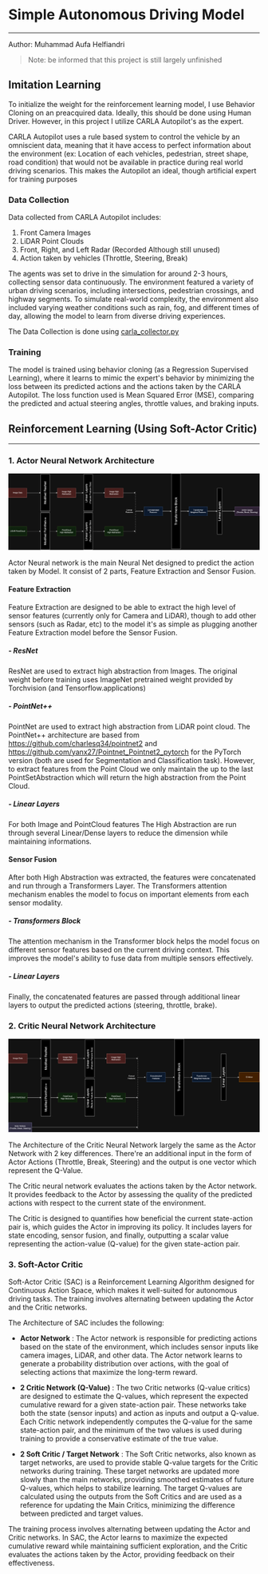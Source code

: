 # Simple Autonomous Driving Model
___
Author: Muhammad Aufa Helfiandri

> Note: be informed that this project is still largely unfinished

## Imitation Learning

To initialize the weight for the reinforcement learning model, I use Behavior Cloning on an preacquired data. Ideally, this should be done using Human Driver. However, in this project I utilize CARLA Autopilot's as the expert.

CARLA Autopilot uses a rule based system to control the vehicle by an omniscient data, meaning that it have access to perfect information about the environment (ex: Location of each vehicles, pedestrian, street shape, road condition) that would not be available in practice during real world driving scenarios. This makes the Autopilot an ideal, though artificial expert for training purposes

### Data Collection

Data collected from CARLA Autopilot includes:
1. Front Camera Images
2. LiDAR Point Clouds
3. Front, Right, and Left Radar (Recorded Although still unused)
4. Action taken by vehicles (Throttle, Steering, Break)

The agents was set to drive in the simulation for around 2-3 hours, collecting sensor data continuously. The environment featured a variety of urban driving scenarios, including intersections, pedestrian crossings, and highway segments. To simulate real-world complexity, the environment also included varying weather conditions such as rain, fog, and different times of day, allowing the model to learn from diverse driving experiences.

The Data Collection is done using [carla_collector.py](carla_collector.py)

### Training

The model is trained using behavior cloning (as a Regression Supervised Learning), where it learns to mimic the expert's behavior by minimizing the loss between its predicted actions and the actions taken by the CARLA Autopilot. The loss function used is Mean Squared Error (MSE), comparing the predicted and actual steering angles, throttle values, and braking inputs.


## Reinforcement Learning (Using Soft-Actor Critic)
___

### 1. Actor Neural Network Architecture
![Actor Neural Network Architecture](diagrams/actor-diagram.png)

Actor Neural network is the main Neural Net designed to predict the action taken by Model. It consist of 2 parts, Feature Extraction and Sensor Fusion. 


#### Feature Extraction

Feature Extraction are designed to be able to extract the high level of sensor features (currently only for Camera and LiDAR), though to add other sensors (such as Radar, etc) to the model it's as simple as plugging another Feature Extraction model before the Sensor Fusion.

##### - ResNet

ResNet are used to extract high abstraction from Images. The original weight before training uses ImageNet pretrained weight provided by Torchvision (and Tensorflow.applications)

##### - PointNet++

PointNet are used to extract high abstraction from LiDAR point cloud. The PointNet++ architecture are based from https://github.com/charlesq34/pointnet2  and https://github.com/yanx27/Pointnet_Pointnet2_pytorch for the PyTorch version (both are used for Segmentation and Classification task). However, to extract features from the Point Cloud we only maintain the up to the last PointSetAbstraction which will return the high abstraction from the Point Cloud. 

##### - Linear Layers

For both Image and PointCloud features The High Abstraction are run through several Linear/Dense layers to reduce the dimension while maintaining informations.

#### Sensor Fusion

After both High Abstraction was extracted, the features were concatenated and run through a Transformers Layer. The Transformers attention mechanism enables the model to focus on important elements from each sensor modality.

##### - Transformers Block

The attention mechanism in the Transformer block helps the model focus on different sensor features based on the current driving context. This improves the model's ability to fuse data from multiple sensors effectively.

##### - Linear Layers

Finally, the concatenated features are passed through additional linear layers to output the predicted actions (steering, throttle, brake).

### 2. Critic Neural Network Architecture
![Critic Neural Network Architecture](diagrams/critic-diagram.png)

The Architecture of the Critic Neural Network largely the same as the Actor Network with 2 key differences. There're an additional input in the form of Actor Actions (Throttle, Break, Steering) and the output is one vector which represent the Q-Value.

The Critic neural network evaluates the actions taken by the Actor network. It provides feedback to the Actor by assessing the quality of the predicted actions with respect to the current state of the environment.

The Critic is designed to quantifies how beneficial the current state-action pair is, which guides the Actor in improving its policy. It includes layers for state encoding, sensor fusion, and finally, outputting a scalar value representing the action-value (Q-value) for the given state-action pair.

### 3. Soft-Actor Critic

Soft-Actor Critic (SAC) is a Reinforcement Learning Algorithm designed for Continuous Action Space, which makes it well-suited for autonomous driving tasks. The training involves alternating between updating the Actor and the Critic networks. 

The Architecture of SAC includes the following:
- **Actor Network** : 
The Actor network is responsible for predicting actions based on the state of the environment, which includes sensor inputs like camera images, LiDAR, and other data. The Actor network learns to generate a probability distribution over actions, with the goal of selecting actions that maximize the long-term reward.

- **2 Critic Network (Q-Value)** :
The two Critic networks (Q-value critics) are designed to estimate the Q-values, which represent the expected cumulative reward for a given state-action pair. These networks take both the state (sensor inputs) and action as inputs and output a Q-value. Each Critic network independently computes the Q-value for the same state-action pair, and the minimum of the two values is used during training to provide a conservative estimate of the true value.

- **2 Soft Critic / Target Network** :
The Soft Critic networks, also known as target networks, are used to provide stable Q-value targets for the Critic networks during training. These target networks are updated more slowly than the main networks, providing smoothed estimates of future Q-values, which helps to stabilize learning. The target Q-values are calculated using the outputs from the Soft Critics and are used as a reference for updating the Main Critics, minimizing the difference between predicted and target values.

The training process involves alternating between updating the Actor and Critic networks. In SAC, the Actor learns to maximize the expected cumulative reward while maintaining sufficient exploration, and the Critic evaluates the actions taken by the Actor, providing feedback on their effectiveness.
